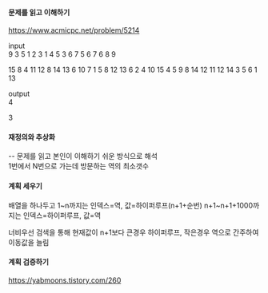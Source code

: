 #### 문제를 읽고 이해하기
https://www.acmicpc.net/problem/5214

input</br>
9 3 5
1 2 3
1 4 5
3 6 7
5 6 7
6 8 9

15 8 4
11 12 8 14 13 6 10 7
1 5 8 12 13 6 2 4
10 15 4 5 9 8 14 12
11 12 14 3 5 6 1 13

output</br>
4

3

#### 재정의와 추상화<br>
-- 문제를 읽고 본인이 이해하기 쉬운 방식으로 해석<br>
1번에서 N번으로 가는데 방문하는 역의 최소갯수

#### 계획 세우기<br>
배열을 하나두고 1~n까지는 인덱스=역, 값=하이퍼루프(n+1+순번)
n+1~n+1+1000까지는 인덱스=하이퍼루프, 값=역

너비우선 검색을 통해 현재값이 n+1보다 큰경우 하이퍼루프, 작은경우 역으로 간주하여 이동값을 늘림 

#### 계획 검증하기
https://yabmoons.tistory.com/260